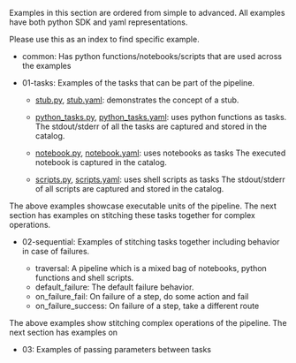 Examples in this section are ordered from simple to advanced.
All examples have both python SDK and yaml representations.

Please use this as an index to find specific example.


- common: Has python functions/notebooks/scripts that are used across the examples

- 01-tasks: Examples of the tasks that can be part of the pipeline.

    - [stub.py](./01-tasks/stub.py), [stub.yaml](./01-tasks/stub.yaml): demonstrates the concept of a stub.

    - [python_tasks.py](./01-tasks/python_tasks.py), [python_tasks.yaml](./01-tasks/python_tasks.yaml): uses python functions as tasks.
        The stdout/stderr of all the tasks are captured and stored in the catalog.
    - [notebook.py](./01-tasks/notebook.py), [notebook.yaml](./01-tasks/notebook.yaml): uses notebooks as tasks
        The executed notebook is captured in the catalog.
    - [scripts.py](./01-tasks/scripts.py), [scripts.yaml](./01-tasks/scripts.yaml): uses shell scripts as tasks
        The stdout/stderr of all scripts are captured and stored in the catalog.


The above examples showcase executable units of the pipeline.
The next section has examples on stitching these tasks together for complex operations.

- 02-sequential: Examples of stitching tasks together including behavior in case of failures.

    - traversal: A pipeline which is a mixed bag of notebooks, python functions and
    shell scripts.
    - default_failure: The default failure behavior.
    - on_failure_fail: On failure of a step, do some action and fail
    - on_failure_success: On failure of a step, take a different route


The above examples show stitching complex operations of the pipeline.
The next section has examples on

- 03: Examples of passing parameters between tasks
